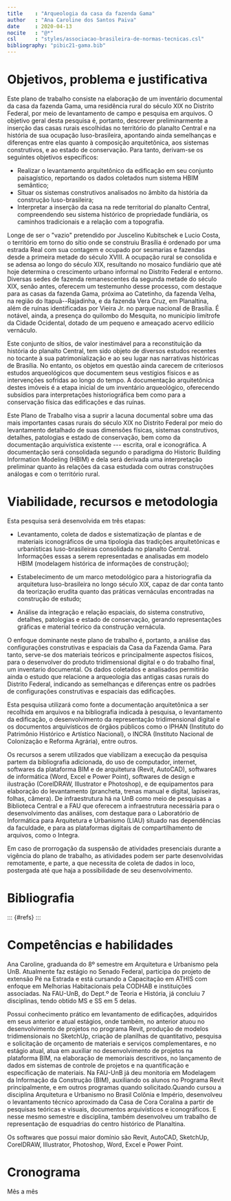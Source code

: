 ```yaml
---
title    : "Arqueologia da casa da fazenda Gama"
author   : "Ana Caroline dos Santos Paiva"
date     : 2020-04-13
nocite   : "@*"
csl      : "styles/associacao-brasileira-de-normas-tecnicas.csl"
bibliography: "pibic21-gama.bib"
---
```


Objetivos, problema e justificativa
===================================

Este plano de trabalho consiste na elaboração de um inventário
documental da casa da fazenda Gama, uma residência rural do século XIX
no Distrito Federal, por meio de levantamento de campo e pesquisa em
arquivos. O objetivo geral desta pesquisa é, portanto, descrever
preliminarmente a inserção das casas rurais escolhidas no território do
planalto Central e na história de sua ocupação luso-brasileira,
apontando ainda semelhanças e diferenças entre elas quanto à composição
arquitetônica, aos sistemas construtivos, e ao estado de conservação.
Para tanto, derivam-se os seguintes objetivos específicos:

- Realizar o levantamento arquitetônico da edificação em seu conjunto
  paisagístico, reportando os dados coletados num sistema HBIM semântico;
- Situar os sistemas construtivos analisados no âmbito da história da
  construção luso-brasileira;
- Interpretar a inserção da casa na rede territorial do planalto
  Central, compreendendo seu sistema histórico de propriedade fundiária,
  os caminhos tradicionais e a relação com a topografia.

Longe de ser o "vazio" pretendido por Juscelino Kubitschek e Lucio Costa,
o território em torno do sítio onde se construiu Brasília é ordenado por
uma estrada Real com sua contagem e ocupado por sesmarias e fazendas
desde a primeira metade do século XVIII. A ocupação rural se consolida e
se adensa ao longo do século XIX, resultando no mosaico fundiário que
até hoje determina o crescimento urbano informal no Distrito Federal e
entorno. Diversas sedes de fazenda remanescentes da segunda metade do
século XIX, senão antes, oferecem um testemunho desse processo, com
destaque para as casas da fazenda Gama, próxima ao Catetinho, da fazenda
Velha, na região do Itapuã--Rajadinha, e da fazenda Vera Cruz, em
Planaltina, além de ruínas identificadas por Vieira Jr. no parque
nacional de Brasília. É notável, ainda, a presença do quilombo do
Mesquita, no município limítrofe da Cidade Ocidental, dotado de um
pequeno e ameaçado acervo edilício vernáculo.

Este conjunto de sítios, de valor inestimável para a reconstituição da
história do planalto Central, tem sido objeto de diversos estudos
recentes no tocante à sua patrimonialização e ao seu lugar nas
narrativas históricas de Brasília. No entanto, os objetos em questão
ainda carecem de criteriosos estudos arqueológicos que documentem seus
vestígios físicos e as intervenções sofridas ao longo do tempo. A
documentação arquitetônica destes imóveis é a etapa inicial de um
inventário arqueológico, oferecendo subsídios para interpretações
historiográfica bem como para a conservação física das edificações e das
ruínas.

Este Plano de Trabalho visa a suprir a lacuna documental sobre uma das
mais importantes casas rurais do século XIX no
Distrito Federal por meio do levantamento detalhado de suas
dimensões físicas, sistemas construtivos, detalhes, patologias e estado
de conservação, bem como da documentação arquivística existente ---
escrita, oral e iconográfica. A documentação será consolidada segundo o
paradigma do Historic Building Information Modeling (HBIM) e dela será
derivada uma interpretação preliminar quanto às relações da casa
estudada com outras construções análogas e com o território rural. 

Viabilidade, recursos e metodologia
===================================

Esta pesquisa será desenvolvida em três etapas:

- Levantamento, coleta de dados e sistematização de plantas e de
  materiais iconográficos de uma tipologia das tradições arquitetônicas
  e urbanísticas luso-brasileiras consolidada no planalto Central.
  Informações essas a serem representadas e analisadas em modelo HBIM
  (modelagem histórica de informações de construção);

- Estabelecimento de um marco metodológico para a historiografia da
  arquitetura luso-brasileira no longo século XIX, capaz de dar conta
  tanto da teorização erudita quanto das práticas vernáculas encontradas
  na construção de estudo;

- Análise da integração e relação espaciais, do sistema construtivo,
  detalhes, patologias e estado de conservação, gerando representações
  gráficas e material teórico da construção vernácula.

O enfoque dominante neste plano de trabalho é, portanto, a análise das
configurações construtivas e espaciais da Casa da Fazenda Gama. Para
tanto, serve-se dos materiais teóricos e principalmente aspectos
físicos, para o desenvolver do produto tridimensional digital e o do
trabalho final, um inventario documental. Os dados coletados e
analisados permitirão ainda o estudo que relacione a arqueologia das
antigas casas rurais do Distrito Federal, indicando as semelhanças e
diferenças entre os padrões de configurações construtivas e espaciais
das edificações.

Esta pesquisa utilizará como fonte a documentação arquitetônica a ser
recolhida em arquivos e na bibliografia indicada à pesquisa, o
levantamento da edificação, o desenvolvimento da representação
tridimensional digital e os documentos arquivísticos de órgãos públicos
como o IPHAN (Instituto do Patrimônio Histórico e Artístico Nacional), o
INCRA (Instituto Nacional de Colonização e Reforma Agrária), entre
outros. 

Os recursos a serem utilizados que viabilizam a execução da pesquisa
partem da bibliografia adicionada, do uso de computador, internet,
softwares da plataforma BIM e de arquitetura (Revit, AutoCAD), softwares
de informática (Word, Excel e Power Point), softwares de design e
ilustração (CorelDRAW, Illustrator e Photoshop), e de equipamentos para
elaboração do levantamento (prancheta, trenas manual e digital,
lapiseiras, folhas, câmera). De infraestrutura há na UnB como meio de
pesquisas a Biblioteca Central e a FAU que oferecem a infraestrutura
necessária para o desenvolvimento das análises, com destaque para o
Laboratório de Informática para Arquitetura e Urbanismo (LIAU) situado
nas dependências da faculdade, e para as plataformas digitais de
compartilhamento de arquivos, como o Integra. 

Em caso de prorrogação da suspensão de atividades presenciais durante a
vigência do plano de trabalho, as atividades podem ser parte
desenvolvidas remotamente, e parte, a que necessita de coleta de dados
in loco, postergada até que haja a possibilidade de seu desenvolvimento.

Bibliografia
============

::: {#refs}
:::

Competências e habilidades
==========================

Ana Caroline, graduanda do 8º semestre em Arquitetura e Urbanismo pela
UnB. Atualmente faz estágio no Senado Federal, participa do projeto de
extensão Pé na Estrada e está cursando a Capacitação em ATHIS com
enfoque em Melhorias Habitacionais pela CODHAB e instituições
associadas. Na FAU-UnB, do Dept.º de Teoria e História, já concluiu 7
disciplinas, tendo obtido MS e SS em 5 delas.

Possui conhecimento prático em levantamento de edificações, adquiridos
em seus anterior e atual estágios, onde também, no anterior atuou no
desenvolvimento de projetos no programa Revit, produção de modelos
tridimensionais no SketchUp, criação de planilhas de quantitativo,
pesquisa e solicitação de orçamento de materiais e serviços
complementares, e no estágio atual, atua em auxiliar no desenvolvimento
de projetos na plataforma BIM, na elaboração de memoriais descritivos,
no lançamento de dados em sistemas de controle de projetos e na
quantificação e especificação de materiais. Na FAU-UnB já deu monitoria
em Modelagem da Informação da Construção (BIM), auxiliando os alunos no
Programa Revit principalmente, e em outros programas quando
solicitado.Quando cursou a disciplina Arquitetura e Urbanismo no Brasil
Colônia e Império, desenvolveu o levantamento técnico aproximado da Casa
de Cora Coralina a partir de pesquisas teóricas e visuais, documentos
arquivísticos e iconográficos. E nesse mesmo semestre e disciplina,
também desenvolveu um trabalho de representação de esquadrias do centro
histórico de Planaltina.

Os softwares que possui maior domínio são Revit, AutoCAD, SketchUp,
CorelDRAW, Illustrator, Photoshop, Word, Excel e Power Point.


Cronograma
==========

Mês a mês

